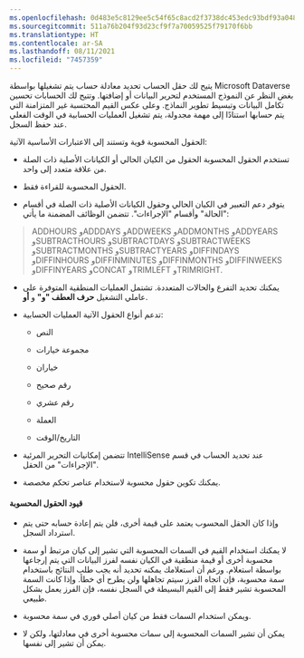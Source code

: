 ```yaml
---
ms.openlocfilehash: 0d483e5c8129ee5c54f65c8acd2f3738dc453edc93bdf93a04876a7faa681195
ms.sourcegitcommit: 511a76b204f93d23cf9f7a70059525f79170f6bb
ms.translationtype: HT
ms.contentlocale: ar-SA
ms.lasthandoff: 08/11/2021
ms.locfileid: "7457359"
---
```

يتيح لك حقل الحساب تحديد معادلة حساب يتم تشغيلها بواسطة Microsoft Dataverse بغض النظر عن النموذج المستخدم لتحرير البيانات أو إضافتها. وتتيح لك الحسابات تحسين تكامل البيانات وتبسيط تطوير النماذج. وعلى عكس القيم المحتسبة غير المتزامنة التي يتم حسابها استنادًا إلى مهمة مجدولة، يتم تشغيل العمليات الحسابية في الوقت الفعلي عند حفظ السجل.

الحقول المحسوبة قوية وتستند إلى الاعتبارات الأساسية الآتية:

-   تستخدم الحقول المحسوبة الحقول من الكيان الحالي أو الكيانات الأصلية ذات الصلة من علاقة متعدد إلى واحد.

-   الحقول المحسوبة للقراءة فقط.

-   يتوفر دعم التعبير في الكيان الحالي وحقول الكيانات الأصلية ذات الصلة في أقسام "الحالة" وأقسام "الإجراءات". تتضمن الوظائف المضمنة ما يأتي:

> ADDHOURS وADDDAYS وADDWEEKS وADDMONTHS وADDYEARS وSUBTRACTHOURS وSUBTRACTDAYS وSUBTRACTWEEKS وSUBTRACTMONTHS وSUBTRACTYEARS وDIFFINDAYS وDIFFINHOURS وDIFFINMINUTES وDIFFINMONTHS وDIFFINWEEKS وDIFFINYEARS وCONCAT وTRIMLEFT وTRIMRIGHT.

-   يمكنك تحديد التفرع والحالات المتعددة. تشتمل العمليات المنطقية المتوفرة على عاملي التشغيل **حرف العطف "و"** و **أو**.

-   تدعم أنواع الحقول الآتية العمليات الحسابية:

    -   النص

    -   مجموعة خيارات

    -   خياران

    -   رقم صحيح

    -   رقم عشري

    -   العملة

    -   التاريخ/الوقت

-   تتضمن إمكانيات التحرير المرئية IntelliSense عند تحديد الحساب في قسم "الإجراءات" من الحقل.

-   يمكنك تكوين حقول محسوبة لاستخدام عناصر تحكم مخصصة.

#### <a name="calculated-field-limitations"></a>قيود الحقول المحسوبة

-   وإذا كان الحقل المحسوب يعتمد على قيمة أخرى، فلن يتم إعادة حسابه حتى يتم استرداد السجل.

-   لا يمكنك استخدام القيم في السمات المحسوبة التي تشير إلى كيان مرتبط أو سمة محسوبة أخرى أو قيمة منطقية في الكيان نفسه لفرز البيانات التي يتم إرجاعها بواسطة استعلام. ورغم أن استعلامك يمكنه تحديد أنه يجب طلب النتائج باستخدام سمة محسوبة، فإن اتجاه الفرز سيتم تجاهلها ولن يطرح أي خطأ. وإذا كانت السمة المحسوبة تشير فقط إلى القيم البسيطة في السجل نفسه، فإن الفرز يعمل بشكل طبيعي.

-   ويمكن استخدام السمات فقط من كيان أصلي فوري في سمة محسوبة.

-   يمكن أن تشير السمات المحسوبة إلى سمات محسوبة أخرى في معادلتها، ولكن لا يمكن أن تشير إلى نفسها. 
